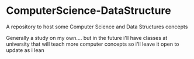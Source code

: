# ComputerScience-DataStructure

A repository to host some Computer Science and Data Structures concepts

Generally a study on my own.... but in the future i'll have classes at university that will teach more computer concepts so i'll leave it open to update as i lean
